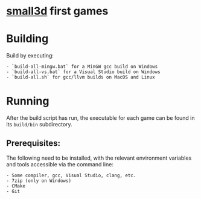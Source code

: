 [small3d](https://github.com/dimi309/small3d) first games 
==========================================================

# Building

Build by executing:
 
	- `build-all-mingw.bat` for a MinGW gcc build on Windows 
	- `build-all-vs.bat` for a Visual Studio build on Windows
	- `build-all.sh` for gcc/llvm builds on MacOS and Linux
	
# Running

After the build script has run, the executable for each game can be found in its
`build/bin` subdirectory.

## Prerequisites:

The following need to be installed, with the relevant environment variables and 
tools accessible via the command line:

	- Some compiler, gcc, Visual Studio, clang, etc.
	- 7zip (only on Windows)
	- CMake
	- Git
